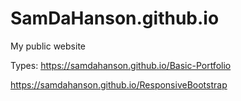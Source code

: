# SamDaHanson.github.io
My public website


Types:
https://samdahanson.github.io/Basic-Portfolio

https://samdahanson.github.io/ResponsiveBootstrap
